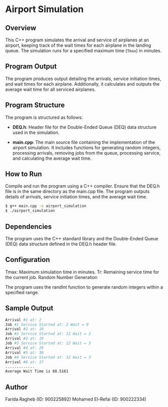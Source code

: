 # Airport Simulation

## Overview

This C++ program simulates the arrival and service of airplanes at an airport, keeping track of the wait times for each airplane in the landing queue. The simulation runs for a specified maximum time (`Tmax`) in minutes.

## Program Output

The program produces output detailing the arrivals, service initiation times, and wait times for each airplane. Additionally, it calculates and outputs the average wait time for all serviced airplanes.

## Program Structure

The program is structured as follows:

- **DEQ.h**: Header file for the Double-Ended Queue (DEQ) data structure used in the simulation.

- **main.cpp**: The main source file containing the implementation of the airport simulation. It includes functions for generating random integers, processing arrivals, removing jobs from the queue, processing service, and calculating the average wait time.

## How to Run

Compile and run the program using a C++ compiler. Ensure that the DEQ.h file is in the same directory as the main.cpp file. The program outputs details of arrivals, service initiation times, and the average wait time.

```bash
$ g++ main.cpp -o airport_simulation
$ ./airport_simulation
```

## Dependencies

The program uses the C++ standard library and the Double-Ended Queue (DEQ) data structure defined in the DEQ.h header file.

## Configuration

Tmax: Maximum simulation time in minutes.
Tr: Remaining service time for the current job.
Random Number Generation

The program uses the randInt function to generate random integers within a specified range.

## Sample Output
```bash
Arrival #1 at: 2
Job #1 Service Started at: 2 Wait = 0
Arrival #2 at: 10
Job #2 Service Started at: 12 Wait = 2
Arrival #3 at: 19
Job #3 Service Started at: 22 Wait = 3
Arrival #4 at: 29
Arrival #5 at: 30
Job #4 Service Started at: 32 Wait = 3
Arrival #6 at: 37
.............
Average Wait Time is 88.5161
```

## Author

Farida Ragheb (ID: 900225892)
Mohamed El-Refai (ID: 900222334)
